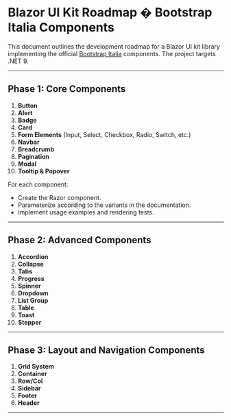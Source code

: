 # Blazor UI Kit Roadmap � Bootstrap Italia Components

This document outlines the development roadmap for a Blazor UI kit library implementing the official [Bootstrap Italia](https://italia.github.io/bootstrap-italia/docs) components. The project targets .NET 9.

---

## Phase 1: Core Components

1. **Button**
2. **Alert**
3. **Badge**
4. **Card**
5. **Form Elements** (Input, Select, Checkbox, Radio, Switch, etc.)
6. **Navbar**
7. **Breadcrumb**
8. **Pagination**
9. **Modal**
10. **Tooltip & Popover**

For each component:
- Create the Razor component.
- Parameterize according to the variants in the documentation.
- Implement usage examples and rendering tests.

---

## Phase 2: Advanced Components

1. **Accordion**
2. **Collapse**
3. **Tabs**
4. **Progress**
5. **Spinner**
6. **Dropdown**
7. **List Group**
8. **Table**
9. **Toast**
10. **Stepper**

---

## Phase 3: Layout and Navigation Components

1. **Grid System**
2. **Container**
3. **Row/Col**
4. **Sidebar**
5. **Footer**
6. **Header**

---
